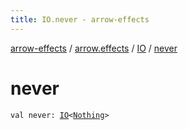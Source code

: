 ```yaml
---
title: IO.never - arrow-effects
---
```


[arrow-effects](../../index.html) / [arrow.effects](../index.html) / [IO](index.html) / [never](./never.html)

# never

`val never: `[`IO`](index.html)`<`[`Nothing`](https://kotlinlang.org/api/latest/jvm/stdlib/kotlin/-nothing/index.html)`>`